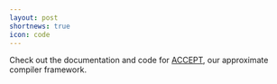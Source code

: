 ```yaml
---
layout: post
shortnews: true
icon: code
---
```

Check out the documentation and code for [ACCEPT][], our approximate compiler framework.

[accept]: https://sampa.cs.washington.edu/accept/
